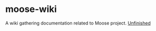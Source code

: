 # moose-wiki
A wiki gathering documentation related to Moose project.
[Unfinished](https://img.shields.io/badge/Progress-Unfinished-yellow.svg?style=flat)
<!---
Badges:
* ![TODO](https://img.shields.io/badge/Progress-TODO-red.svg?style=flat)
* ![Unfinished](https://img.shields.io/badge/Progress-Unfinished-yellow.svg?style=flat)
* ![Review](https://img.shields.io/badge/Progress-Review-blue.svg?style=flat)

-->
